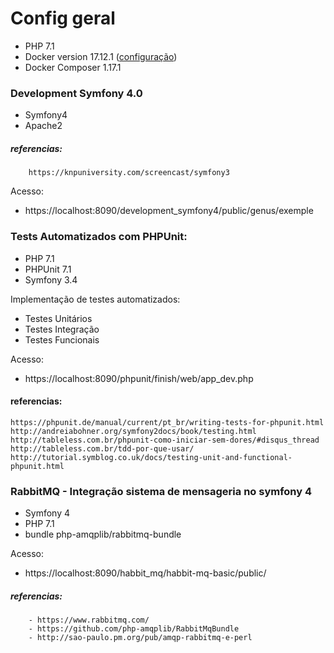 # Config geral
 - PHP 7.1
 - Docker version 17.12.1 ([configuração](./README-docker.md))
 - Docker Composer 1.17.1

### Development Symfony 4.0 

 - Symfony4
 - Apache2
##### referencias:
        https://knpuniversity.com/screencast/symfony3
        
Acesso: 
- https://localhost:8090/development_symfony4/public/genus/exemple

### Tests Automatizados com PHPUnit:

- PHP 7.1
- PHPUnit 7.1
- Symfony 3.4

Implementação de testes automatizados: 
   - Testes Unitários 
   - Testes Integração
   - Testes Funcionais
   
Acesso:
- https://localhost:8090/phpunit/finish/web/app_dev.php

#### referencias:
    https://phpunit.de/manual/current/pt_br/writing-tests-for-phpunit.html
    http://andreiabohner.org/symfony2docs/book/testing.html
    http://tableless.com.br/phpunit-como-iniciar-sem-dores/#disqus_thread
    http://tableless.com.br/tdd-por-que-usar/
    http://tutorial.symblog.co.uk/docs/testing-unit-and-functional-phpunit.html
  

### RabbitMQ - Integração sistema de mensageria no symfony 4

- Symfony 4
- PHP 7.1
- bundle php-amqplib/rabbitmq-bundle


Acesso:
- https://localhost:8090/habbit_mq/habbit-mq-basic/public/

##### referencias:
        - https://www.rabbitmq.com/
        - https://github.com/php-amqplib/RabbitMqBundle
        - http://sao-paulo.pm.org/pub/amqp-rabbitmq-e-perl